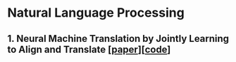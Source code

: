 # Natural Language Processing

## 1. Neural Machine Translation by Jointly Learning to Align and Translate [[paper](https://arxiv.org/abs/1409.0473)][[code](https://github.com/yubin1219/NLP/blob/main/Assignment1/Assign1.py)]
